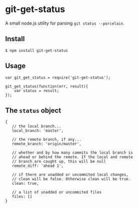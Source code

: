 # git-get-status
A small node.js utility for parsing `git status --porcelain`.

## Install

```
$ npm install git-get-status
```

## Usage

```
var git_get_status = require('git-get-status');

git_get_status(function(err, result){
    var status = result;
});
```

## The `status` object
```
{
   // the local branch...
   local_branch: 'master',
   
   // the remote branch, if any...
   remote_branch: 'origin/master',
   
   // whether and by how many commits the local branch is 
   // ahead or behind the remote. If the local and remote
   // branch are caught up, this will be null
   remote_diff: 'ahead 1',
   
   // if there are unadded or uncommited local changes,
   // clean will be false. Otherwise clean will be true.
   clean: true,
   
   // a list of unadded or uncommited files
   files: []
}
```
